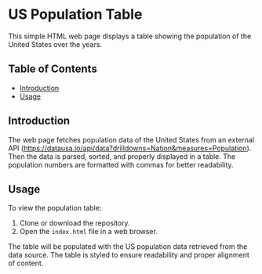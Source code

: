 # US Population Table

This simple HTML web page displays a table showing the population of the United States over the years.

## Table of Contents

- [Introduction](#introduction)
- [Usage](#usage)

## Introduction
The web page fetches population data of the United States from an external API (https://datausa.io/api/data?drilldowns=Nation&measures=Population). Then the data is parsed, sorted, and properly displayed in a table. The population numbers are formatted with commas for better readability.

## Usage

To view the population table:

1. Clone or download the repository.
2. Open the `index.html` file in a web browser.

The table will be populated with the US population data retrieved from the data source. The table is styled to ensure readability and proper alignment of content.
